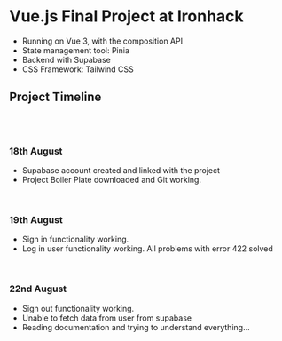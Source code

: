 # Vue.js Final Project at Ironhack

- Running on Vue 3, with the composition API
- State management tool: Pinia
- Backend with Supabase
- CSS Framework: Tailwind CSS

## Project Timeline

<br><br>

### 18th August

- Supabase account created and linked with the project
- Project Boiler Plate downloaded and Git working.

<br>

### 19th August

- Sign in functionality working. 
- Log in user functionality working. All problems with error 422 solved

<br>

### 22nd August

- Sign out functionality working.
- Unable to fetch data from user from supabase
- Reading documentation and trying to understand everything...